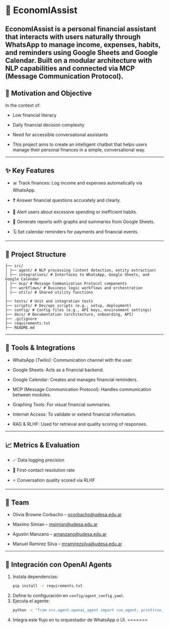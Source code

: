 # 🧠 EconomIAssist

EconomIAssist is a personal financial assistant that interacts with users naturally through WhatsApp to manage income, expenses, habits, and reminders using Google Sheets and Google Calendar. Built on a modular architecture with NLP capabilities and connected via MCP (Message Communication Protocol).
---

## 🎯 Motivation and Objective
In the context of:

* Low financial literacy

* Daily financial decision complexity

* Need for accessible conversational assistants

* This project aims to create an intelligent chatbot that helps users manage their personal finances in a simple, conversational way.

---

## ✨ Key Features
* 📊 Track finances: Log income and expenses automatically via WhatsApp.

* ❓ Answer financial questions accurately and clearly.

* 🚨 Alert users about excessive spending or inefficient habits.

* 🧾 Generate reports with graphs and summaries from Google Sheets.

* 🗓️ Set calendar reminders for payments and financial events.

---

## 📁 Project Structure

```
├── src/
│ ├── agent/ # NLP processing (intent detection, entity extraction)
│ ├── integrations/ # Interfaces to WhatsApp, Google Sheets, and Google Calendar
│ ├── mcp/ # Message Communication Protocol components
│ ├── workflows/ # Business logic workflows and orchestration
│ ├── utils/ # Shared utility functions
│
├── tests/ # Unit and integration tests
├── scripts/ # Dev/ops scripts (e.g., setup, deployment)
├── config/ # Config files (e.g., API keys, environment settings)
├── docs/ # Documentation (architecture, onboarding, API)
├── .gitignore
├── requirements.txt
├── README.md
```
---

## 🔌 Tools & Integrations
* WhatsApp (Twilio): Communication channel with the user.

* Google Sheets: Acts as a financial backend.

* Google Calendar: Creates and manages financial reminders.

* MCP (Message Communication Protocol): Handles communication between modules.

* Graphing Tools: For visual financial summaries.

* Internet Access: To validate or extend financial information.

* RAG & RLHF: Used for retrieval and quality scoring of responses.

---

## 📈 Metrics & Evaluation
* ✅ Data logging precision

* 🧠 First-contact resolution rate

* ⭐ Conversation quality scored via RLHF

---

## 👥 Team
* Olivia Browne Corbacho – ocorbacho@udesa.edu.ar

* Maximo Simian – msimian@udesa.edu.ar

* Agustin Manzano – amanzano@udesa.edu.ar

* Manuel Ramirez Silva – mramirezsilva@udesa.edu.ar

---

## 🤖 Integración con OpenAI Agents

1. Instala dependencias:  
   ```bash
   pip install -r requirements.txt
   ```
2. Define tu configuración en `config/agent_config.yaml`.  
3. Ejecuta el agente:  
   ```bash
   python -c "from src.agent.openai_agent import run_agent; print(run_agent('¿Cuál es mi saldo actual?'))"
   ```
4. Integra este flujo en tu orquestador de WhatsApp o UI.
=======
